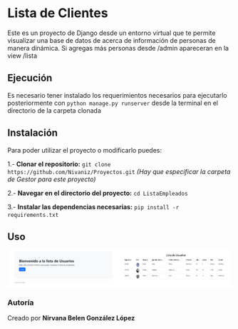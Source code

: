 # Lista de Clientes

Este es un proyecto de Django desde un entorno virtual que te permite visualizar una base de datos de acerca de información de personas de manera dinámica. Si agregas más personas desde /admin apareceran en la view /lista

## Ejecución

Es necesario tener instalado los requerimientos necesarios para ejecutarlo posteriormente con `python manage.py runserver` desde la terminal en el directorio de la carpeta clonada

## Instalación

Para poder utilizar el proyecto o modificarlo puedes:

1.- **Clonar el repositorio:**
`git clone https://github.com/Nivaniz/Proyectos.git`
*(Hay que especificar la carpeta de Gestor para este proyecto)*

2.- **Navegar en el directorio del proyecto:**
`cd ListaEmpleados`

3.- **Instalar las dependencias necesarias:**
`pip install -r requirements.txt`

## Uso

<div style="display: flex; flex-wrap: nowrap; justify-content: center;">
  <img src="https://github.com/Nivaniz/Proyectos/blob/main/ListaEmpleados/imagenuno.png" alt="Inicio" style="width: 100%; max-width: 50%;">
  <img src="https://github.com/Nivaniz/Proyectos/blob/main/ListaEmpleados/imagen%20dos.png" alt="Lista" style="width: 100%; max-width: 50%;">
</div>


### Autoría

Creado por **Nirvana Belen González López** 
